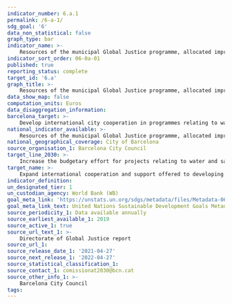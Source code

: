 ```yaml
---
indicator_number: 6.a.1
permalink: /6-a-1/
sdg_goal: '6'
data_non_statistical: false
graph_type: bar
indicator_name: >-
    Resources of the municipal Global Justice programme, allocated improving water supplies and sanitation
indicator_sort_order: 06-0a-01
published: true
reporting_status: complete
target_id: '6.a'
graph_title: >-
    Resources of the municipal Global Justice programme, allocated improving water supplies and sanitation
data_show_map: false
computation_units: Euros
data_disaggregation_information: 
barcelona_target: >-
    Develop international city cooperation in programmes relating to water and sanitation
national_indicator_available: >-
    Resources of the municipal Global Justice programme, allocated improving water supplies and sanitation
national_geographical_coverage: City of Barcelona
source_organisation_1: Barcelona City Council
target_line_2030: >-
    Increase the budgetary effort for projects relating to water and sanitation in member cities located in countries receiving Official Development Assistance, especially those projects relating to the efficient, sustainable management of the water cycle in urban and metropolitan contexts
target_name: >-
    Expand international cooperation and support offered to developing countries for training in regard to activities and programmes related to water and sanitation, including the provision and storage of water, desalination and the efficient use of water resources, wastewater treatment, and recycling and reuse technologies
indicator_definition:
un_designated_tier: 1
un_custodian_agency: World Bank (WB)
goal_meta_link: 'https://unstats.un.org/sdgs/metadata/files/Metadata-06-0a-01.pdf'
goal_meta_link_text: United Nations Sustainable Development Goals Metadata (pdf 894kB)
source_periodicity_1: Data available annually
source_earliest_available_1: 2019
source_active_1: true
source_url_text_1: >-
    Directorate of Global Justice report
source_url_1: 
source_release_date_1: '2021-04-27'
source_next_release_1: '2022-04-27'
source_statistical_classification_1: 
source_contact_1: comissionat2030@bcn.cat
source_other_info_1: >-
    Barcelona City Council
tags:
---
```


